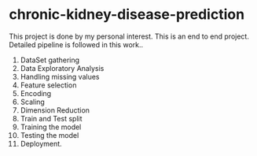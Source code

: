 # chronic-kidney-disease-prediction
This project is done by my personal interest. This is an end to end project. Detailed pipeline is followed in this work..
1. DataSet gathering
2. Data Exploratory Analysis
3. Handling missing values
4. Feature selection
5. Encoding
6. Scaling
7. Dimension Reduction 
8. Train and Test split
9. Training the model
10. Testing the model
11. Deployment.

